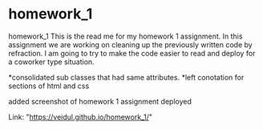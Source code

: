 # homework_1
homework_1
This is the read me for my homework 1 assignment. In this assignment we are working on cleaning up the previously written code by refraction. I am going to try to make the code easier to read and deploy for a coworker type situation.

*consolidated sub classes that had same attributes.
*left conotation for sections of html and css

added screenshot of homework 1 assignment deployed

Link: "https://veidul.github.io/homework_1/"
